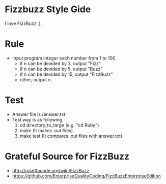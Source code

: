 Fizzbuzz Style Gide
===================

I love FizzBuzz :).

Rule
====

* Input program integer each number from 1 to 100
  * if n can be devided by 3, output "Fizz"
  * if n can be devided by 5, output "Buzz"
  * if n can be devided by 15, output "FizzBuzz"
  * other, output n.

Test
====

* Answer file is /answer.txt
* Test way is as following.
  1. cd directory_to_targe (e.g. "cd Ruby")
  2. make (It makes .out files)
  3. make test (It compares .out files with answer.txt)

Grateful Source for FizzBuzz
============================
* http://rosettacode.org/wiki/FizzBuzz
* https://github.com/EnterpriseQualityCoding/FizzBuzzEnterpriseEdition
